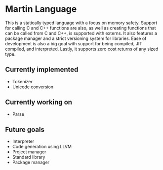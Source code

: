 # Martin Language
This is a statically typed language with a focus on memory safety. Support for
calling C and C++ functions are also, as well as creating functions that can be
called from C and C++, is supported with externs. It also features a package
manager and a strict versioning system for libraries. Ease of development is also
a big goal with support for being compiled, JIT compiled, and interpreted.
Lastly, it supports zero cost returns of any sized type.

## Currently implemented
* Tokenizer
* Unicode conversion

## Currently working on
* Parse

## Future goals
* Interpreter
* Code generation using LLVM
* Project manager
* Standard library
* Package manager